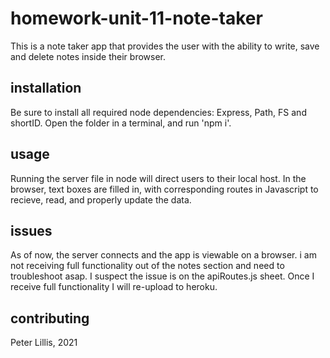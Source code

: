 # homework-unit-11-note-taker

This is a note taker app that provides the user with the ability to write, save and delete notes inside their browser.

## installation

Be sure to install all required node dependencies: Express, Path, FS and shortID. Open the folder in a terminal, and run 'npm i'.

## usage

Running the server file in node will direct users to their local host. In the browser, text boxes are filled in, with corresponding routes in Javascript to recieve, read, and properly update the data.

## issues

As of now, the server connects and the app is viewable on a browser. i am not receiving full functionality out of the notes section and need to troubleshoot asap. I suspect the issue is on the apiRoutes.js sheet. Once I receive full functionality I will re-upload to heroku.

## contributing

Peter Lillis, 2021